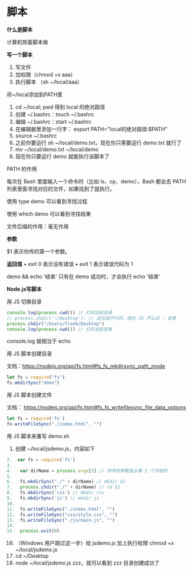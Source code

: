 # 脚本


**什么是脚本**

计算机照着脚本做

**写一个脚本**

1. 写文件
2. 加权限（chmod +x aaa）
3. 执行脚本 （sh ~/local/aaa）
   
将~/local添加到PATH里

1. cd ~/local; pwd 得到 local 的绝对路径
2. 创建 ~/.bashrc：touch ~/.bashrc
3. 编辑 ~/.bashrc：start ~/.bashrc
4. 在编辑器里添加一行字： export PATH="local的绝对路径:$PATH"
5. source ~/.bashrc
6. 之前你要运行 sh ~/local/demo.txt，现在你只需要运行 demo.txt 就行了
7. mv ~/local/demo.txt ~/local/demo
8. 现在你只要运行 demo 就能执行该脚本了



PATH 的作用

每次在 Bash 里面输入一个命令时（比如 ls、cp、demo），Bash 都会去 PATH 列表里面寻找对应的文件，如果找到了就执行。

使用 type demo 可以看到寻找过程

使用 which demo 可以看到寻找结果

文件后缀的作用：毫无作用


**参数**

$1 表示你传的第一个参数。

**返回值**
•	exit 0 表示没有错误
•	exit 1 表示错误代码为 1

demo && echo '结束'
只有在 demo 成功时，才会执行 echo '结束'


**Node.js写脚本**

用 JS 切换目录
```JavaScript
console.log(process.cwd()) // 打印当前目录
// process.chdir('~/Desktop'); // 这句话不行的，因为 JS 不认识 ~ 目录
process.chdir("/Users/frank/Desktop")
console.log(process.cwd()) // 打印当前目录
```
console.log 就相当于 echo

用 JS 脚本创建目录

文档：https://nodejs.org/api/fs.html#fs_fs_mkdirsync_path_mode
```JavaScript
let fs = require("fs")
fs.mkdirSync("demo")
```

用 JS 脚本创建文件

文档： https://nodejs.org/api/fs.html#fs_fs_writefilesync_file_data_options
```JavaScript
let fs = require('fs')
fs.writeFileSync("./index.html", "")
```

用 JS 脚本来重写 demo.sh

1.	创建 ~/local/jsdemo.js，内容如下
```JavaScript
2.  var fs = require('fs')
3.	
4.	 var dirName = process.argv[2] // 你传的参数是从第 2 个开始的
5.	
6.	 fs.mkdirSync("./" + dirName) // mkdir $1
7.	 process.chdir("./" + dirName) // cd $1
8.	 fs.mkdirSync('css') // mkdir css
9.	 fs.mkdirSync('js') // mkdir js
10.	
11.	 fs.writeFileSync("./index.html", "")
12.	 fs.writeFileSync("css/style.css", "")
13.	 fs.writeFileSync("./js/main.js", "")
14.	
15.	 process.exit(0)
```

16.	（Windows 用户跳过这一步）给 jsdemo.js 加上执行权限 chmod +x ~/local/jsdemo.js
17.	cd ~/Desktop
18.	node ~/local/jsdemo.js zzz，就可以看到 zzz 目录创建成功了
